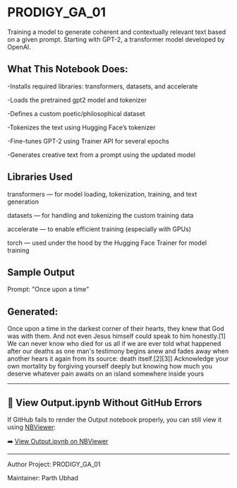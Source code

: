 # PRODIGY_GA_01
Training a model to generate coherent and contextually relevant text based on a given prompt. Starting with GPT-2, a transformer model developed by OpenAI.

## What This Notebook Does:
 
-Installs required libraries: transformers, datasets, and accelerate

-Loads the pretrained gpt2 model and tokenizer

-Defines a custom poetic/philosophical dataset

-Tokenizes the text using Hugging Face’s tokenizer

-Fine-tunes GPT-2 using Trainer API for several epochs

-Generates creative text from a prompt using the updated model


## Libraries Used

 transformers — for model loading, tokenization, training, and text generation

 datasets — for handling and tokenizing the custom training data

 accelerate — to enable efficient training (especially with GPUs)

 torch — used under the hood by the Hugging Face Trainer for model training

## Sample Output
Prompt: "Once upon a time"

## Generated:  
Once upon a time in the darkest corner of their hearts, they knew that God was with them. And not even Jesus himself could speak to him honestly.[1]
We can never know who died for us all if we are ever told what happened after our deaths as one man's testimony begins anew and fades away when another hears it again from its source: death itself.[2][3]] Acknowledge your own mortality by forgiving yourself deeply but knowing how much you deserve whatever pain awaits on an island somewhere inside yours
 
---

## 📄 View Output.ipynb Without GitHub Errors

If GitHub fails to render the Output notebook properly, you can still view it using [NBViewer](https://nbviewer.org):


➡️ [View Output.ipynb on NBViewer](https://nbviewer.org/github/Parth-349/PRODIGY_GA_01/blob/main/Output.ipynb)

---

Author
Project: PRODIGY_GA_01

Maintainer: Parth Ubhad






